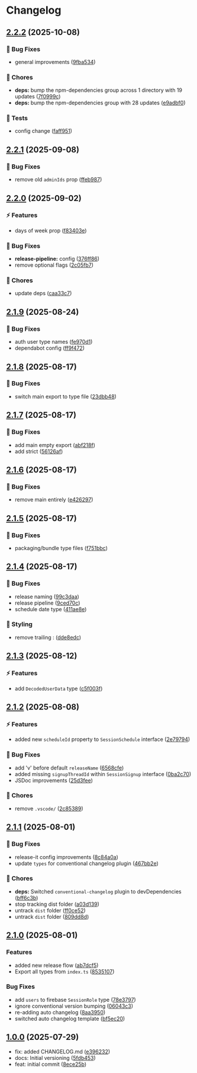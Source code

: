 # Changelog

## [2.2.2](https://github.com/SessionsBot/api-types/compare/v2.2.1...v2.2.2) (2025-10-08)

### 🐞 Bug Fixes

* general improvements ([9fba534](https://github.com/SessionsBot/api-types/commit/9fba534575a8099c522b2a99812068c60a956bd0))

### 🧹 Chores

* **deps:** bump the npm-dependencies group across 1 directory with 19 updates ([7f0999c](https://github.com/SessionsBot/api-types/commit/7f0999c92248923d57928dd870a0bfcfe8120652))
* **deps:** bump the npm-dependencies group with 28 updates ([e9adbf0](https://github.com/SessionsBot/api-types/commit/e9adbf0726486df4e78850651c755e6917b65b36))

### 🧪 Tests

* config change ([faff951](https://github.com/SessionsBot/api-types/commit/faff951a3da618105936cf42f676b72d997f21d3))

## [2.2.1](https://github.com/SessionsBot/api-types/compare/v2.2.0...v2.2.1) (2025-09-08)

### 🐞 Bug Fixes

* remove old `adminIds` prop ([ffeb987](https://github.com/SessionsBot/api-types/commit/ffeb987470c70eb45a0f1bd680a354c7329c8d71))

## [2.2.0](https://github.com/SessionsBot/api-types/compare/v2.1.9...v2.2.0) (2025-09-02)

### ⚡️ Features

* days of week prop ([f83403e](https://github.com/SessionsBot/api-types/commit/f83403e0556f86605fc58386f75ffd0c1352d1f9))

### 🐞 Bug Fixes

* **release-pipeline:** config ([376ff86](https://github.com/SessionsBot/api-types/commit/376ff860083f3685482e6c4908e0f05ef3a1da25))
* remove optional flags ([2c05fb7](https://github.com/SessionsBot/api-types/commit/2c05fb79f768e1f9ebc6092864b7a691ae0f5188))

### 🧹 Chores

* update deps ([caa33c7](https://github.com/SessionsBot/api-types/commit/caa33c727a996d163d753dd81a2f4889e1ebd451))

## [2.1.9](https://github.com/SessionsBot/api-types/compare/v2.1.8...v2.1.9) (2025-08-24)

### 🐞 Bug Fixes

* auth user type names ([fe970d1](https://github.com/SessionsBot/api-types/commit/fe970d180e9bf1e74559bba4c3c89605d623b296))
* dependabot config ([ff9f472](https://github.com/SessionsBot/api-types/commit/ff9f4722bf802918f48ac171bb76c28b05f023ee))

## [2.1.8](https://github.com/SessionsBot/api-types/compare/v2.1.7...v2.1.8) (2025-08-17)

### 🐞 Bug Fixes

* switch main export to type file ([23dbb48](https://github.com/SessionsBot/api-types/commit/23dbb487d8b288e49e23e0d14fcbf46f3f5032be))

## [2.1.7](https://github.com/SessionsBot/api-types/compare/v2.1.6...v2.1.7) (2025-08-17)

### 🐞 Bug Fixes

* add main empty export ([abf218f](https://github.com/SessionsBot/api-types/commit/abf218f15e0bfc8d477ed4b75cbd6929877b717c))
* add strict ([56126af](https://github.com/SessionsBot/api-types/commit/56126af01c0b24cc33541bcf73ff172739a13dfb))

## [2.1.6](https://github.com/SessionsBot/api-types/compare/v2.1.5...v2.1.6) (2025-08-17)

### 🐞 Bug Fixes

* remove main entirely ([e426297](https://github.com/SessionsBot/api-types/commit/e42629768d7098d9b5d48e767ebfa032f4a2992b))

## [2.1.5](https://github.com/SessionsBot/api-types/compare/v2.1.4...v2.1.5) (2025-08-17)

### 🐞 Bug Fixes

* packaging/bundle type files ([f751bbc](https://github.com/SessionsBot/api-types/commit/f751bbc1f6b144152edfbfa53469c1c42d896287))

## [2.1.4](https://github.com/SessionsBot/api-types/compare/v2.1.3...v2.1.4) (2025-08-17)

### 🐞 Bug Fixes

* release naming ([99c3daa](https://github.com/SessionsBot/api-types/commit/99c3daa33a462a91dd8346d0500cb25592c01ae0))
* release pipeline ([9ced70c](https://github.com/SessionsBot/api-types/commit/9ced70c06556b1192039826e167a822198092656))
* schedule date type ([411ae8e](https://github.com/SessionsBot/api-types/commit/411ae8e0334a7aed47f5169d58327cfab8112307))

### 🎨 Styling

* remove trailing : ([dde8edc](https://github.com/SessionsBot/api-types/commit/dde8edce9474c08b8e114ee717a34318b17a11f1))

## [2.1.3](https://github.com/SessionsBot/api-types/compare/v2.1.2...v2.1.3) (2025-08-12)

### ⚡️ Features

* add `DecodedUserData` type ([c5f003f](https://github.com/SessionsBot/api-types/commit/c5f003f8d24a6c75433f32b1ef79c47774e59669))

## [2.1.2](https://github.com/SessionsBot/api-types/compare/v2.1.1...v2.1.2) (2025-08-08)

### ⚡️ Features

* added new `scheduleId` property to `SessionSchedule` interface ([2e79794](https://github.com/SessionsBot/api-types/commit/2e7979473d8c89fdd21c7cc8d8b23917e3acad52))

### 🐞 Bug Fixes

* add 'v' before default `releaseName` ([6568cfe](https://github.com/SessionsBot/api-types/commit/6568cfe25081f5072d2c78c57778dc3c43a3d71c))
* added missing `signupThreadId` within `SessionSignup` interface ([0ba2c70](https://github.com/SessionsBot/api-types/commit/0ba2c70c3d580e63264722be68cc9388d7f5b39a))
* JSDoc improvements ([25d3fee](https://github.com/SessionsBot/api-types/commit/25d3fee3a90e2a6eebbc2457fc3561fe56c61134))

### 🧹 Chores

* remove `.vscode/` ([2c85389](https://github.com/SessionsBot/api-types/commit/2c853897e020a495f677ec684e0ded1dcb6d92ff))

## [2.1.1](https://github.com/SessionsBot/api-types/compare/v2.1.0...v2.1.1) (2025-08-01)

### 🐞 Bug Fixes

* release-it config improvements ([8c84a0a](https://github.com/SessionsBot/api-types/commit/8c84a0a2fd530364f44fb6a94891641d87df7772))
* update `types` for conventional changelog plugin ([467bb2e](https://github.com/SessionsBot/api-types/commit/467bb2e8f80ea340f2febc3ff40fc7e4df6efa44))

### 🧹 Chores

* **deps:** Switched `conventional-changelog` plugin to devDependencies ([bff6c3b](https://github.com/SessionsBot/api-types/commit/bff6c3bc8863f7315e07014a7e5195e86ef37bec))
* stop tracking dist folder ([a03d139](https://github.com/SessionsBot/api-types/commit/a03d139e89d22f1755f52e77c30048b719fa7f8d))
* untrack `dist` folder ([ff0ce52](https://github.com/SessionsBot/api-types/commit/ff0ce52492ee05b1852160409bcbaf157b55054d))
* untrack `dist` folder ([809dd8d](https://github.com/SessionsBot/api-types/commit/809dd8d0e263a3bb2796cd2a74e2e9eb334312fa))

## [2.1.0](https://github.com/SessionsBot/api-types/compare/v2.0.2...v2.1.0) (2025-08-01)

### Features

* added new release flow ([ab7dcf5](https://github.com/SessionsBot/api-types/commit/ab7dcf578b6fb684c57b0439672f32634f258e54))
* Export all types from `index.ts` ([8535107](https://github.com/SessionsBot/api-types/commit/8535107f301d90c9b26166c74b9522075b8817c8))

### Bug Fixes

* add `users` to firebase `SessionRole` type ([78e3797](https://github.com/SessionsBot/api-types/commit/78e379778f43d9a9dfb300fec491d0ecf7687b81))
* ignore conventional version bumping ([06043c3](https://github.com/SessionsBot/api-types/commit/06043c3ac720166ef98dd2675c9b1238c110fd84))
* re-adding auto changelog ([8aa3950](https://github.com/SessionsBot/api-types/commit/8aa39504416295e595f7ca6d02c374583085500c))
* switched auto changelog template ([bf5ec20](https://github.com/SessionsBot/api-types/commit/bf5ec2002ef8dc75259b2c6c3d85d223ba351e48))

## [1.0.0](https://github.com/SessionsBot/api-types/releases/tag/1.0.0) (2025-07-29)

* fix: added CHANGELOG.md ([e396232](https://github.com/SessionsBot/api-types/commit/e396232))
* docs: Initial versioning ([5fdb453](https://github.com/SessionsBot/api-types/commit/5fdb453))
* feat: initial commit ([8ece25b](https://github.com/SessionsBot/api-types/commit/8ece25b))

